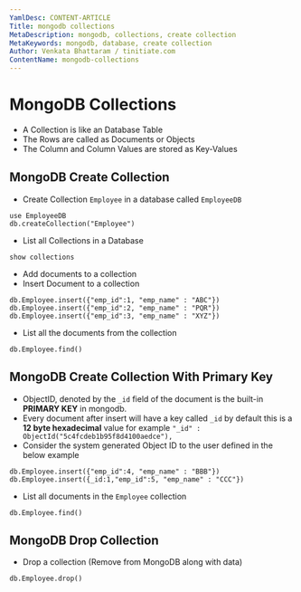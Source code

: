 ```yaml
---
YamlDesc: CONTENT-ARTICLE
Title: mongodb collections
MetaDescription: mongodb, collections, create collection
MetaKeywords: mongodb, database, create collection
Author: Venkata Bhattaram / tinitiate.com
ContentName: mongodb-collections
---
```


# MongoDB Collections
* A Collection is like an Database Table
* The Rows are called as Documents or Objects
* The Column and Column Values are stored as Key-Values

## MongoDB Create Collection
* Create Collection `Employee` in a database called `EmployeeDB`
```
use EmployeeDB
db.createCollection("Employee")
```
* List all Collections in a Database
```
show collections
```
* Add documents to a collection
* Insert Document to a collection
```
db.Employee.insert({"emp_id":1, "emp_name" : "ABC"})
db.Employee.insert({"emp_id":2, "emp_name" : "PQR"})
db.Employee.insert({"emp_id":3, "emp_name" : "XYZ"})
```
* List all the documents from the collection
```
db.Employee.find()
```

## MongoDB Create Collection With Primary Key
* ObjectID, denoted by the `_id` field of the document is the built-in 
  **PRIMARY KEY** in mongodb.
* Every document after insert will have a key called  `_id`
 by default this is a **12 byte hexadecimal** value 
 for example `"_id" : ObjectId("5c4fcdeb1b95f8d4100aedce"),`
* Consider the system generated Object ID to the user defined in the below example
```
db.Employee.insert({"emp_id":4, "emp_name" : "BBB"})
db.Employee.insert({_id:1,"emp_id":5, "emp_name" : "CCC"})
```
* List all documents in the `Employee` collection
```
db.Employee.find()
```

## MongoDB Drop Collection
* Drop a collection (Remove from MongoDB along with data)
```
db.Employee.drop()
```
